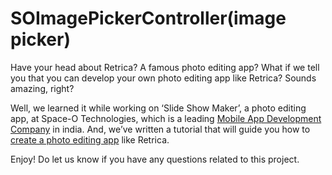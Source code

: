 # SOImagePickerController(image picker)

Have your head about Retrica? A famous photo editing app?  What if we tell you that you can develop your own photo editing app like Retrica? Sounds amazing, right?

Well, we learned it while working on ‘Slide Show Maker’, a photo editing app, at Space-O Technologies, which is a leading [Mobile App Development Company](https://www.spaceotechnologies.com/mobile-app-development/) in india. And, we’ve written a tutorial that will guide you how to [create a photo editing app](https://www.spaceotechnologies.com/ios-tutorial-make-photo-editing-app-like-retrica/) like Retrica.

Enjoy! Do let us know if you have any questions related to this project. 
